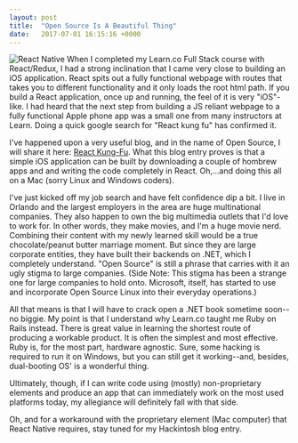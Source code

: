 ```yaml
---
layout: post
title:  "Open Source Is A Beautiful Thing"
date:   2017-07-01 16:15:16 +0000
---
```



![React Native](https://www.appcoda.com/wp-content/uploads/2015/04/react-native.png)
When I completed my Learn.co Full Stack course with React/Redux, I had a strong inclination that I came very close to building an iOS application. React spits out a fully functional webpage with routes that takes you to different functionality and it only loads the root html path. If you build a React application, once up and running, the feel of it is very "iOS"-like. I had heard that the next step from building a JS reliant webpage to a fully functional Apple phone app was a small one from many instructors at Learn. Doing a quick google search for "React kung fu" has confirmed it.

I've happened upon a very useful blog, and in the name of Open Source, I will share it here: [React Kung-Fu](reactkungfu.com). What this blog entry proves is that a simple iOS application can be built by downloading a couple of hombrew apps and and writing the code completely in React. Oh,...and doing this all on a Mac (sorry Linux and Windows coders). 

I've just kicked off my job search and have felt confidence dip a bit. I live in Orlando and the largest employers in the area are huge multinational companies. They also happen to own the big multimedia outlets that I'd love to work for. In other words, they make movies, and I'm a huge movie nerd. Combining their content with my newly learned skill would be a true chocolate/peanut butter marriage moment. But since they are large corporate entities, they have built their backends on .NET, which I completely understand. "Open Source" is still a phrase that carries with it an ugly stigma to large companies. (Side Note: This stigma has been a strange one for large companies to hold onto. Microsoft, itself, has started to use and incorporate Open Source Linux into their everyday operations.)

All that means is that I will have to crack open a .NET book sometime soon--no biggie. My point is that I understand why Learn.co taught me Ruby on Rails instead. There is great value in learning the shortest route of producing a workable product. It is often the simplest and most effective. Ruby is, for the most part, hardware agnostic. Sure, some hacking is required to run it on Windows, but you can still get it working--and, besides, dual-booting OS' is a wonderful thing. 

Ultimately, though, if I can write code using (mostly) non-proprietary elements and produce an app that can immediately work on the most used platforms today, my allegiance will definitely fall with that side.

Oh, and for a workaround with the proprietary element (Mac computer) that React Native requires, stay tuned for my Hackintosh blog entry.
